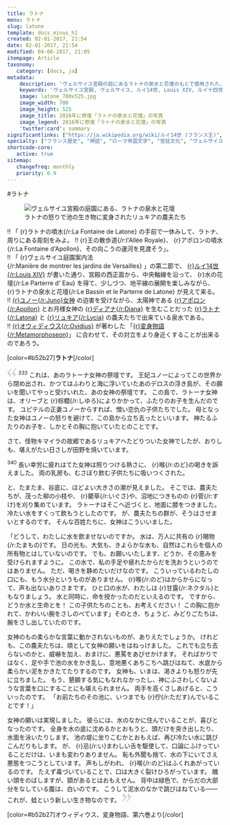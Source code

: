 ```yaml
---
title: ラトナ
menu: ラトナ
slug: latone
template: docs_minus_h1
created: 02-01-2017, 21:54
date: 02-01-2017, 21:54
modified: 04-06-2017, 21:05
itempage: Article
taxonomy:
   category: [docs, ja]
metadata:
    description: 'ヴェルサイユ宮殿の庭にあるラトナの泉水と花壇のもとで使用された、オウィディウス作家が書いた変身物語の第六巻のラトナとリュキアの農夫たちの対立が語られている「リュキアの農夫たち章」の文書'
    keywords: 'ヴェルサイユ宮殿, ヴェルサイユ, ルイ14世, Louis XIV, ルイ十四世, オウィディウス, 変身物語, ラトナ, ラトナの噴水, ラトナの泉水, ラトナの泉水と花壇, ラトーナ, ラトナ, アポロン, ディアナ, リュキア, ユノー, リュキアの農夫たち'
    image: latone_700x525.jpg
    image_width: 700
    image_height: 525
    image_title: 2016年に修復「ラトナの泉水と花壇」の写真
    image_legend: 2016年に修復「ラトナの泉水と花壇」の写真
    'twitter:card': summary
significantlinks: ["https://ja.wikipedia.org/wiki/ルイ14世 (フランス王)", "https://ja.wikipedia.org/wiki/ユーノー", "https://ja.wikipedia.org/wiki/アポローン", "https://ja.wikipedia.org/wiki/ディアナ", "https://ja.wikipedia.org/wiki/レートー", "https://ja.wikipedia.org/wiki/リュキア", "https://ja.wikipedia.org/wiki/オウィディウス", "https://ja.wikipedia.org/wiki/変身物語"]
specialty: ["フランス歴史", "神話", "ローマ帝国文学", "宮廷文化", "ヴェルサイユ宮殿", "ヴェルサイユ宮殿の庭", "ヴェルサイユ宮殿の庭園", "ラトナの泉水と花壇", "ラトナの泉水", "ラトナ", "ラトーナ"]
shortcode-core:
   active: true
sitemap:
   changefreq: monthly
   priority: 0.9
---
```

#ラトナ

<figure><picture>
<source
sizes="(max-width: 767px) 98vw, (min-width: 959px) 50vw, 86vw"
srcset="
/user/sites/docs/pages/01.home/02.versailles/02.jardins/01.latone/latone-280.webp 280w,
/user/sites/docs/pages/01.home/02.versailles/02.jardins/01.latone/latone-380.webp 380w,
/user/sites/docs/pages/01.home/02.versailles/02.jardins/01.latone/latone-480.webp 480w,
/user/sites/docs/pages/01.home/02.versailles/02.jardins/01.latone/latone-640.webp 640w,
/user/sites/docs/pages/01.home/02.versailles/02.jardins/01.latone/latone_700x525.webp 700w"
type="image/webp" />
<img src="/user/sites/docs/pages/01.home/02.versailles/02.jardins/01.latone/latone_700x525.jpg" alt="ヴェルサイユ宮殿の庭園にある、ラトナの泉水と花壇" title="ヴェルサイユ宮殿の庭園にある、ラトナの泉水と花壇" class="class-diane-img"
sizes="(max-width: 767px) 98vw, (min-width: 959px) 50vw, 86vw"
srcset="
/user/sites/docs/pages/01.home/02.versailles/02.jardins/01.latone/latone-280.jpg 280w,
/user/sites/docs/pages/01.home/02.versailles/02.jardins/01.latone/latone-380.jpg 380w,
/user/sites/docs/pages/01.home/02.versailles/02.jardins/01.latone/latone-480.jpg 480w,
/user/sites/docs/pages/01.home/02.versailles/02.jardins/01.latone/latone-640.jpg 640w,
/user/sites/docs/pages/01.home/02.versailles/02.jardins/01.latone/latone_700x525.jpg 700w"
>
</picture><figcaption>ラトナの怒りで池の生き物に変身されたリュキアの農夫たち</figcaption></figure>

!! 「 {r}ラトナの噴水{/r:La&#160;Fontaine&#160;de&#160;Latone} の手前で一休みして、ラトナ、周りにある彫刻をみよ。
!! {r}王の散歩道{/r:l'Allée&#160;Royale}、 {r}アポロンの噴水{/r:La&#160;Fontaine&#160;d'Apollon}、その向こうの運河を見渡そう」。  
!! 「 {r}ヴェルサイユ庭園案内法{/r:Manière&#160;de&#160;montrer&#160;les&#160;jardins&#160;de&#160;Versailles} 」の第二節で、 [{r}ルイ14世{/r:Louis&#160;XIV}][1] が書いた通り、宮殿の西正面から、中央軸線を沿って、 {r}水の花壇{/r:Le&#160;Parterre&#160;d'&#160;Eau} を得て、少しづつ、地平線の展開を楽しみながら、 {r}ラトナの泉水と花壇{/r:Le&#160;Bassin&#160;et&#160;le&#160;Parterre&#160;de&#160;Latone} が見えて来る。  
!! [{r}ユノー{/r:Juno}女神][2] の迫害を受けながら、太陽神である [{r}アポロン{/r:Apollon}][3] とお月様女神の [{r}ディアナ{/r:Diana}][4] を生むことだった [{r}ラトナ{/r:Latona}][5] と [{r}リュキア{/r:Lycia}][6] の農夫たちで出来ている泉水である。  
!! [{r}オウィディウス{/r:Ovidius}][7] が著わした 「[{r}変身物語{/r:Metamorphoseon}][8]」 に合わせて、その対立をより身近くすることが出来るのであろう。  

[color=#b52b27]**ラトナ**[/color]  

<span><svg xmlns="http://www.w3.org/2000/svg" width="22px" height="22px" viewBox="0 0 78 78" fill="lightgrey" opacity="1"><path d="M76.5 9.0009L57.0898 32.605c-.88226 1.10283-.88226 1.54397-.88226 1.76454 0 1.10286 1.76455 3.30857 2.8674 4.632l13.0167 14.99877L61.50123 74.9545 50.4727 59.51456c-2.87047-3.97028-10.80793-15.88413-10.80793-19.19267 0-1.76458.6617-2.4263 6.6171-9.7051C60.8395 12.74754 63.04522 10.98297 70.98575 3.0455L76.5 9.00092zm-38.16172 0L18.9281 32.605c-.88228 1.10283-.88228 1.54397-.88228 1.76454 0 1.10286 1.76457 3.30857 2.86742 4.632L33.92688 54.0003 23.3395 74.9545 12.30793 59.51456C9.44053 55.54428 1.5 43.63043 1.5 40.3219c0-1.76458.6617-2.4263 6.6171-9.7051C22.67475 12.74754 24.88043 10.98297 32.82097 3.0455l5.51732 5.9554z"/></svg></span> 
<sup>333</sup>
これは、あのラトーナ女神の祭壇です。
王妃ユノーによってこの世界から閉め出され、かつてはふわりと海に浮いていたあのデロスの浮き島が、その願いを聞いてやっと受けいれた、あの女神の祭壇です。
この島で、ラトーナ女神は、オリーブと {r}棕櫚{/r:しゆろ}によりかかって、ふたりのお子を生んだのです。
ユピテルの正妻ユノーからすれば、憎い恋仇の子供たちでした。
母となった女神はユノーの怒りを避けて、この島から立ち去ったといいます。
神たるふたりのお子を、しかとその胸に抱いていたとのことです。

さて、怪物キマイラの故郷であるリュキアヘたどりついた女神でしたが、おりしも、堪えがたい日さしが田野を焼いています。

<sup>340</sup>
長い幸労に疲れはてた女神は照りつける熱さに、 {r}喉{/r:のど}の喝きを訴えました。
両の乳房も、むさぼり飲む子供たちに吸いつくされた。

と、たまたま、谷底に、ほどよい大きさの潮が見えました。
そこでは、農夫たちが、茂った柳の小枝や、 {r}藺草{/r:いぐさ}や、沼地につきものの {r}菅{/r:すけ}を刈り集めています。
ラトーナはそこヘ近づくと、地面に膝をつきました。
冷たい水をすくって飲もうとしたのです。
が、農夫たちの群が、そうはさせまいとするのです。
そんな百姓たちに、女神はこういいました。

「どうして、わたしに水を飲ませないのですか。
水は、万人に共有の {r}賜物{/r:たまもの}です。
日の光も、大気も、きよらかな水も、自然はこれらを個人の所有物とはしていないのです。
でも、お願いいたします、どうか、その恵みを受けられますように。
この水で、私の手足や疲れたからだを洗おうというのではありません。
ただ、喝きを静めたいだけなのです。
こういっているわたしの口にも、もう水分というものがありません。
 {r}喉{/r:のど}はからからになって、声も出ないありさまです。
ひと口の水が、わたしは {r}甘露{/r:ネクタル}ともなりましょう。
水と同時に、命を授かったのだといえるのです。
ですから、どうか水と生命とを！
この子供たちのことも、お考えください！
この胸に抱かれて、かわいい腕をさしのべています」そのとき、ちょうど、みどりごたちは、腕をさし出していたのです。

女神のもの柔らかな言葉に動かされないものが、ありえたでしょうか。
けれども、この農夫たちは、頑として女神の願いをはねっけました。
これでも立ち去らないのかと、威嚇を加え、おまけに、悪罵をあびせかけます。
そればかりではなく、足や手で池の水をかき乱し、意地悪くあちこちへ跳びはねて、水底から柔らかい泥をかきたてたりするのです。
女神も、いまは、渇きよりも怒りが先に立ちました。
もう、懇願する気にもなれなかったし、神にふさわしくないような言葉を口にすることにも堪えられません。
両手を高くさしあげると、こういったのです。
「お前たちのその池に、いつまでも {r}佇{/r:ただす}んでいることです！」

女神の願いは実現しました。
彼らには、水のなかに住んでいることが、喜びとなったのです。
全身を水の底に沈めるかとおもうと、頭だけを突き出したり、水面を泳いたりします。
池の堤に坐りこむかとおもえば、再び冷たい水に跳びこんだりもします。
が、 {r}忌{/r:い}まわしい舌を駆使して、口論にふけっていることだけは、いまも変わりありません。
恥も外聞も捨て、水の下にいてさえ悪態をつこうとしています。
声もしがわれ、 {r}喉{/r:のど}はふくれあがっているのです。
たえず毒づいていることで、口は大きく裂けひろがっています。
醜い頭をのばしますが、頸があるとはおもえせん。
背中は緑色で、からだの大部分をなしている腹は、白いのです。
こうして泥水のなかで跳びはねている――これが、蛙という新しい生き物なのです。 <span><svg xmlns="http://www.w3.org/2000/svg" width="22px" height="22px" viewBox="0 0 78 78" fill="lightgrey" opacity="1"><path d="M1.5 68.9991L20.9102 45.395c.88226-1.10283.88226-1.54397.88226-1.76454 0-1.10286-1.76455-3.30857-2.8674-4.632L5.90836 23.9997 16.49877 3.0455 27.5273 18.48544c2.87047 3.97028 10.80793 15.88413 10.80793 19.19267 0 1.76458-.6617 2.4263-6.6171 9.7051C17.1605 65.25246 14.95478 67.01703 7.01425 74.9545L1.5 68.99908zm38.16172 0L59.0719 45.395c.88228-1.10283.88228-1.54397.88228-1.76454 0-1.10286-1.76457-3.30857-2.86742-4.632L44.07312 23.9997 54.6605 3.0455l11.03157 15.43992C68.55947 22.45572 76.5 34.36957 76.5 37.6781c0 1.76458-.6617 2.4263-6.6171 9.7051C55.32526 65.25246 53.11957 67.01703 45.17904 74.9545l-5.51732-5.9554z"/></svg></span>

[color=#b52b27]オウィディウス、変身物語、第六巻より[/color]  

[1]: https://ja.wikipedia.org/wiki/ルイ14世_(フランス王) "https://ja.wikipedia.org/wiki/ルイ14世 (フランス王)"
[2]: https://ja.wikipedia.org/wiki/ユーノー "https://ja.wikipedia.org/wiki/ユーノー"
[3]: https://ja.wikipedia.org/wiki/アポローン "https://ja.wikipedia.org/wiki/アポローン"
[4]: https://ja.wikipedia.org/wiki/ディアナ "https://ja.wikipedia.org/wiki/ディアナ"
[5]: https://ja.wikipedia.org/wiki/レートー "https://ja.wikipedia.org/wiki/レートー"
[6]: https://ja.wikipedia.org/wiki/リュキア "https://ja.wikipedia.org/wiki/リュキア"
[7]: https://ja.wikipedia.org/wiki/オウィディウス "https://ja.wikipedia.org/wiki/オウィディウス"
[8]: https://ja.wikipedia.org/wiki/変身物語 "https://ja.wikipedia.org/wiki/変身物語"